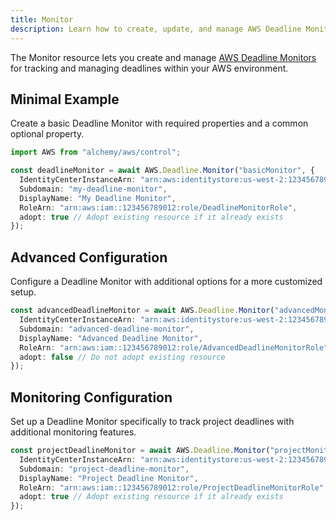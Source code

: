 ```yaml
---
title: Monitor
description: Learn how to create, update, and manage AWS Deadline Monitors using Alchemy Cloud Control.
---
```



The Monitor resource lets you create and manage [AWS Deadline Monitors](https://docs.aws.amazon.com/deadline/latest/userguide/) for tracking and managing deadlines within your AWS environment.

## Minimal Example

Create a basic Deadline Monitor with required properties and a common optional property.

```ts
import AWS from "alchemy/aws/control";

const deadlineMonitor = await AWS.Deadline.Monitor("basicMonitor", {
  IdentityCenterInstanceArn: "arn:aws:identitystore:us-west-2:123456789012:instance/abcd1234-56ef-78gh-90ij-klmn12345678",
  Subdomain: "my-deadline-monitor",
  DisplayName: "My Deadline Monitor",
  RoleArn: "arn:aws:iam::123456789012:role/DeadlineMonitorRole",
  adopt: true // Adopt existing resource if it already exists
});
```

## Advanced Configuration

Configure a Deadline Monitor with additional options for a more customized setup.

```ts
const advancedDeadlineMonitor = await AWS.Deadline.Monitor("advancedMonitor", {
  IdentityCenterInstanceArn: "arn:aws:identitystore:us-west-2:123456789012:instance/abcd1234-56ef-78gh-90ij-klmn12345678",
  Subdomain: "advanced-deadline-monitor",
  DisplayName: "Advanced Deadline Monitor",
  RoleArn: "arn:aws:iam::123456789012:role/AdvancedDeadlineMonitorRole",
  adopt: false // Do not adopt existing resource
});
```

## Monitoring Configuration

Set up a Deadline Monitor specifically to track project deadlines with additional monitoring features.

```ts
const projectDeadlineMonitor = await AWS.Deadline.Monitor("projectMonitor", {
  IdentityCenterInstanceArn: "arn:aws:identitystore:us-west-2:123456789012:instance/abcd1234-56ef-78gh-90ij-klmn12345678",
  Subdomain: "project-deadline-monitor",
  DisplayName: "Project Deadline Monitor",
  RoleArn: "arn:aws:iam::123456789012:role/ProjectDeadlineMonitorRole",
  adopt: true // Adopt existing resource if it already exists
});
```
